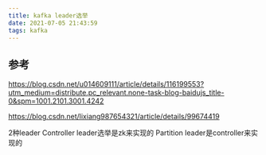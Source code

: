 ```yaml
---
title: kafka leader选举
date: 2021-07-05 21:43:59
tags: kafka
---
```


## 参考
https://blog.csdn.net/u014609111/article/details/116199553?utm_medium=distribute.pc_relevant.none-task-blog-baidujs_title-0&spm=1001.2101.3001.4242

https://blog.csdn.net/lixiang987654321/article/details/99674419


2种leader
Controller leader选举是zk来实现的
Partition leader是controller来实现的